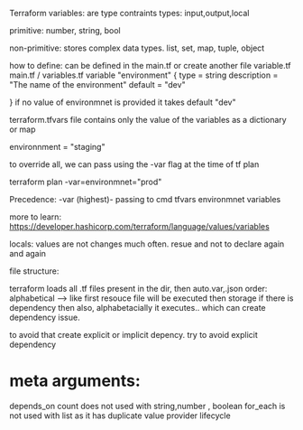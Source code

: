 Terraform variables: are type contraints
types: input,output,local

primitive:
number,
string,
bool

non-primitive: stores complex data types.
list,
set,
map,
tuple,
object

how to define:
can be defined in the main.tf or create another file variable.tf
main.tf / variables.tf
variable "environment" {
  type = string
  description = "The name of the environment"
  default = "dev"
  
}
if no value of environmnet is provided it takes default "dev"

terraform.tfvars file contains only the value of the variables as a dictionary or map

environnment = "staging"

to override all, we can pass using the -var flag at the time of tf plan

terraform plan -var=environmnet="prod"


Precedence:
-var (highest)- passing to cmd
tfvars
environmnet variables


more to learn:
https://developer.hashicorp.com/terraform/language/values/variables


locals: values are not changes much often.
         resue and not to declare again and again


file structure:

terraform loads all .tf files present in the dir, then  auto.var,.json
order:
alphabetical --> like first resouce file will be executed then storage
if there is dependency then also, alphabetacially it executes.. which can create dependency issue.

to avoid that create explicit or implicit depency. try to avoid explicit dependency


meta arguments:
================
depends_on
count does not used with string,number , boolean
for_each  is not used with list as it has duplicate value
provider
lifecycle
